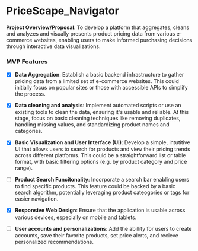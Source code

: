 # PriceScape_Navigator


<b>Project Overview/Proposal</b>: To develop a platform that aggregates, cleans and analyzes and visually presents product pricing data from various e-commerce websites, enabling users to make informed purchasing decisions through interactive data visualizations.


### MVP Features 
- [x] <b>Data Aggregation</b>: Establish a basic backend infrastructure to gather pricing data from a limited set of e-commerce websites. This could initially focus on popular sites or those with accessible APIs to simplify the process.
- [x] <b>Data cleaning and analysis</b>: Implement automated scripts or use an existing tools to clean the data, ensuring it's usable and reliable. At this stage, focus on basic cleaning techniques like removing duplicates, handling missing values, and standardizing product names and categories.
- [x] <b>Basic Visualization and User Interface (UI)</b>: Develop a simple, intutitive UI that allows users to search for products and view their pricing trends across different platforms. This could be a straightforward list or table format, with basic filtering options (e.g. by product category and price range).
- [ ] <b>Product Search Funcitonality</b>: Incorporate a search bar enabling users to find specific products. This feature could be backed by a basic search algorithm, potentially leveraging product cateogories or tags for easier navigation.
- [x] <b>Responsive Web Design</b>: Ensure that the application is usable across various devices, especially on mobile and tablets.
- [ ] <b>User accounts and personalizations</b>: Add the abillity for users to create accounts, save their favorite products, set price alerts, and recieve personalized recommendations.

